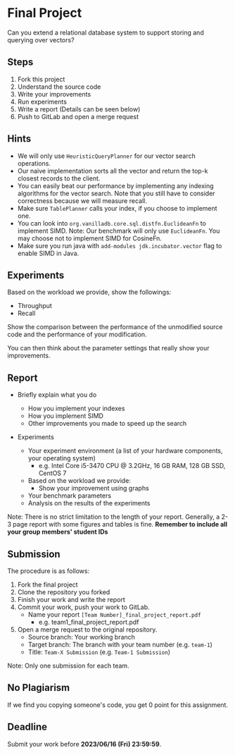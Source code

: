 # Final Project

Can you extend a relational database system to support storing and querying over vectors?

## Steps

1. Fork this project
2. Understand the source code
3. Write your improvements
4. Run experiments
5. Write a report (Details can be seen below)
6. Push to GitLab and open a merge request

## Hints

- We will only use `HeuristicQueryPlanner` for our vector search operations.
- Our naive implementation sorts all the vector and return the top-k closest records to the client.
- You can easily beat our performance by implementing any indexing algorithms for the vector search. Note that you still have to consider correctness because we will measure recall.
- Make sure `TablePlanner` calls your index, if you choose to implement one.
- You can look into `org.vanilladb.core.sql.distfn.EuclideanFn` to implement SIMD. Note: Our benchmark will only use `EuclideanFn`. You may choose not to implement SIMD for CosineFn.
- Make sure you run java with `add-modules jdk.incubator.vector` flag to enable SIMD in Java.

## Experiments

Based on the workload we provide, show the followings:
- Throughput
- Recall

Show the comparison between the performance of the unmodified source code and the performance of your modification.

You can then think about the parameter settings that really show your improvements.

## Report

- Briefly explain what you do
    - How you implement your indexes
    - How you implement SIMD
    - Other improvements you made to speed up the search

- Experiments
    - Your experiment environment (a list of your hardware components, your operating system)
        - e.g. Intel Core i5-3470 CPU @ 3.2GHz, 16 GB RAM, 128 GB SSD, CentOS 7
    - Based on the workload we provide:
        - Show your improvement using graphs
    - Your benchmark parameters
    - Analysis on the results of the experiments

Note: There is no strict limitation to the length of your report. Generally, a 2-3 page report with some figures and tables is fine.
**Remember to include all your group members' student IDs**

## Submission

The procedure is as follows:
1. Fork the final project
2. Clone the repository you forked
3. Finish your work and write the report
4. Commit your work, push your work to GitLab.
    - Name your report `[Team Number]_final_project_report.pdf`
        - e.g. team1_final_project_report.pdf
5. Open a merge request to the original repository.
    - Source branch: Your working branch
    - Target branch: The branch with your team number (e.g. `team-1`)
    - Title: `Team-X Submission` (e.g. `Team-1 Submission`)

Note: Only one submission for each team.

## No Plagiarism

If we find you copying someone's code, you get 0 point for this assignment.
## Deadline

Submit your work before **2023/06/16 (Fri) 23:59:59**.